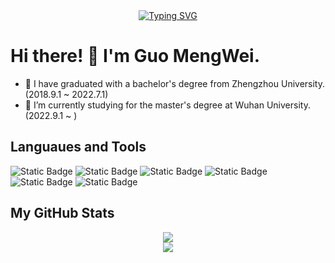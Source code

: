 <div align="center">
  <a href="https://git.io/typing-svg"><img src="https://readme-typing-svg.herokuapp.com?font=Fira+Code&pause=1000&color=F549F7&repeat=false&width=435&lines=%E6%B5%81%E6%B0%B4%E4%B8%8D%E4%BA%89%E5%85%88%EF%BC%8C%E4%BA%89%E7%9A%84%E6%98%AF%E6%BB%94%E6%BB%94%E4%B8%8D%E7%BB%9D" alt="Typing SVG" />
  </a>
</div>

# Hi there! 👋 I'm Guo MengWei. 
- 🌱 I have graduated with a bachelor's degree from Zhengzhou University.(2018.9.1 ~ 2022.7.1)
- 🤔 I’m currently studying for the master's degree at Wuhan University.(2022.9.1 ~ )
## Languaues and Tools
<span > 
  <img alt="Static Badge" src="https://img.shields.io/badge/C%2FC%2B%2B-red?logo=C%2B%2B">
  <img alt="Static Badge" src="https://img.shields.io/badge/python3-blue?logo=python&logoColor=white">
  <img alt="Static Badge" src="https://img.shields.io/badge/MATLAB-orange">
  <img alt="Static Badge" src="https://img.shields.io/badge/Visual_Studio_Code-007ACC?style=flat-square&logo=Visual-Studio-Code&logoColor=white">
  <img alt="Static Badge" src="https://img.shields.io/badge/CMake-gray?logo=CMake">
  <img alt="Static Badge" src="https://img.shields.io/badge/Git-F05032?style=flat-square&logo=Git&logoColor=white">   
</span>


## My GitHub Stats
<div align="center">
  <img src="https://github-readme-stats.vercel.app/api?username=AsceticOfLife&show_icons=true&theme=transparent" /> 
</div>

<div align="center">
  <img src="https://github-readme-stats.vercel.app/api/top-langs/?username=AsceticOfLife&layout=compact&langs_count=6&text_color=000&icon_color=fff&theme=graywhite" />
</div>


<!--
**AsceticOfLife/AsceticOfLife** is a ✨ _special_ ✨ repository because its `README.md` (this file) appears on your GitHub profile.

Here are some ideas to get you started:

- 🔭 I’m currently working on ...
- 🌱 I’m currently learning ...
- 👯 I’m looking to collaborate on ...
- 🤔 I’m looking for help with ...
- 💬 Ask me about ...
- 📫 How to reach me: ...
- 😄 Pronouns: ...
- ⚡ Fun fact: ...
-->

